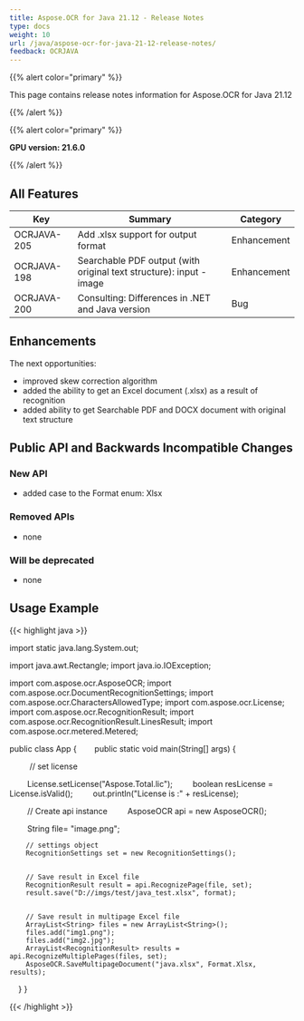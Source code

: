 ```yaml
---
title: Aspose.OCR for Java 21.12 - Release Notes
type: docs
weight: 10
url: /java/aspose-ocr-for-java-21-12-release-notes/
feedback: OCRJAVA
---
```


{{% alert color="primary" %}}

This page contains release notes information for Aspose.OCR for Java 21.12

{{% /alert %}}

{{% alert color="primary" %}}

**GPU version: 21.6.0**

{{% /alert %}}

## All Features

|Key|Summary|Category|
|---|---|---|
|OCRJAVA-205| Add .xlsx support for output format |Enhancement|
|OCRJAVA-198| Searchable PDF output (with original text structure): input - image |Enhancement|
|OCRJAVA-200| Consulting: Differences in .NET and Java version |Bug|

## Enhancements

The next opportunities:

- improved skew correction algorithm
- added the ability to get an Excel document (.xlsx) as a result of recognition
- added ability to get Searchable PDF and DOCX document with original text structure

## Public API and Backwards Incompatible Changes

### New API

- added case to the Format enum: Xlsx


### Removed APIs

- none


### Will be deprecated

- none

## Usage Example

{{< highlight java >}}

import static java.lang.System.out;

import java.awt.Rectangle;
import java.io.IOException;

import com.aspose.ocr.AsposeOCR;
import com.aspose.ocr.DocumentRecognitionSettings;
import com.aspose.ocr.CharactersAllowedType;
import com.aspose.ocr.License;
import com.aspose.ocr.RecognitionResult;
import com.aspose.ocr.RecognitionResult.LinesResult;
import com.aspose.ocr.metered.Metered;


public class App {
       public static void main(String[] args) {

         // set license    

        License.setLicense("Aspose.Total.lic");
        boolean resLicense = License.isValid();
        out.println("License is :" + resLicense);


        // Create api instance
        AsposeOCR api = new AsposeOCR();

        String file= "image.png";		
		
	    // settings object 
		RecognitionSettings set = new RecognitionSettings();
		
		
		// Save result in Excel file
		RecognitionResult result = api.RecognizePage(file, set);	
		result.save("D://imgs/test/java_test.xlsx", format);
		

		// Save result in multipage Excel file
		ArrayList<String> files = new ArrayList<String>();
		files.add("img1.png");
		files.add("img2.jpg");
		ArrayList<RecognitionResult> results = api.RecognizeMultiplePages(files, set);	
		AsposeOCR.SaveMultipageDocument("java.xlsx", Format.Xlsx, results);
    }
}

{{< /highlight >}}
